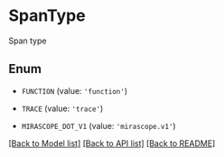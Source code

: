 # SpanType

Span type

## Enum

* `FUNCTION` (value: `'function'`)

* `TRACE` (value: `'trace'`)

* `MIRASCOPE_DOT_V1` (value: `'mirascope.v1'`)

[[Back to Model list]](../README.md#documentation-for-models) [[Back to API list]](../README.md#documentation-for-api-endpoints) [[Back to README]](../README.md)


